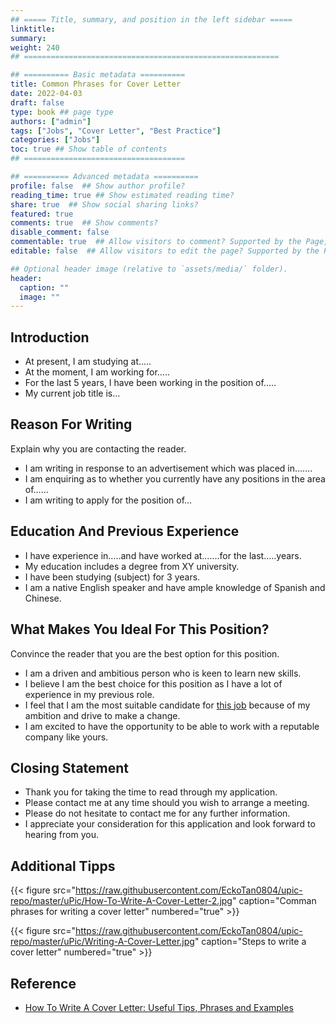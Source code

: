 ```yaml
---
## ===== Title, summary, and position in the left sidebar =====
linktitle: 
summary: 
weight: 240
## =========================================================

## ========== Basic metadata ==========
title: Common Phrases for Cover Letter
date: 2022-04-03
draft: false
type: book ## page type
authors: ["admin"]
tags: ["Jobs", "Cover Letter", "Best Practice"]
categories: ["Jobs"]
toc: true ## Show table of contents
## ====================================

## ========== Advanced metadata ========== 
profile: false  ## Show author profile?
reading_time: true ## Show estimated reading time?
share: true  ## Show social sharing links?
featured: true
comments: true  ## Show comments?
disable_comment: false
commentable: true  ## Allow visitors to comment? Supported by the Page, Post, and Book content types.
editable: false  ## Allow visitors to edit the page? Supported by the Page, Post, and Book content types.

## Optional header image (relative to `assets/media/` folder).
header:
  caption: ""
  image: ""
---
```


## Introduction

- At present, I am studying at…..
- At the moment, I am working for…..
- For the last 5 years, I have been working in the position of…..
- My current job title is…

## Reason For Writing

Explain why you are contacting the reader.

- I am writing in response to an advertisement which was placed in…….
- I am enquiring as to whether you currently have any positions in the area of……
- I am writing to apply for the position of…

## Education And Previous Experience

- I have experience in…..and have worked at…….for the last…..years.
- My education includes a degree from XY university.
- I have been studying (subject) for 3 years.
- I am a native English speaker and have ample knowledge of Spanish and Chinese.

## What Makes You Ideal For This Position?

Convince the reader that you are the best option for this position.

- I am a driven and ambitious person who is keen to learn new skills.
- I believe I am the best choice for this position as I have a lot of experience in my previous role.
- I feel that I am the most suitable candidate for [this job](https://7esl.com/jobs-vocabulary/) because of my ambition and drive to make a change.
- I am excited to have the opportunity to be able to work with a reputable company like yours.

## Closing Statement

- Thank you for taking the time to read through my application.
- Please contact me at any time should you wish to arrange a meeting.
- Please do not hesitate to contact me for any further information.
- I appreciate your consideration for this application and look forward to hearing from you.

## Additional Tipps

{{< figure src="https://raw.githubusercontent.com/EckoTan0804/upic-repo/master/uPic/How-To-Write-A-Cover-Letter-2.jpg" caption="Comman phrases for writing a cover letter" numbered="true" >}}

{{< figure src="https://raw.githubusercontent.com/EckoTan0804/upic-repo/master/uPic/Writing-A-Cover-Letter.jpg" caption="Steps to write a cover letter" numbered="true" >}}

## Reference

- [How To Write A Cover Letter: Useful Tips, Phrases and Examples](https://7esl.com/how-to-write-a-cover-letter/#Common_Phrases_To_Include_In_Cover_Letters)